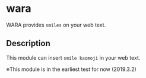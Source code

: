 # wara
WARA provides `smiles` on your web text.

## Description
This module can insert `smile kaomoji` in your web text.

※This module is in the earliest test for now (2019.3.2)
